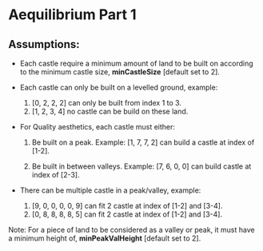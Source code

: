 # Aequilibrium Part 1

## Assumptions: 
  
* Each castle require a minimum amount of land to be built on according to the minimum castle size, **minCastleSize** [default set to 2].

* Each castle can only be built on a levelled ground, example:

	1. [0, 2, 2, 2] can only be built from index 1 to 3.
	2. [1, 2, 3, 4] no castle can be build on these land.

* For Quality aesthetics, each castle must either:
		
	1. Be built on a peak. Example: [1, 7, 7, 2] can build a castle at index of [1-2].

	2. Be built in between valleys. Example: [7, 6, 0, 0] can build castle at index of [2-3].

* There can be multiple castle in a peak/valley, example:

	1. [9, 0, 0, 0, 0, 9] can fit 2 castle at index of [1-2] and [3-4].
	2. [0, 8, 8, 8, 8, 5] can fit 2 castle at index of [1-2] and [3-4].

Note: For a piece of land to be considered as a valley or peak, it must have a minimum height of, **minPeakValHeight** [default set to 2].

